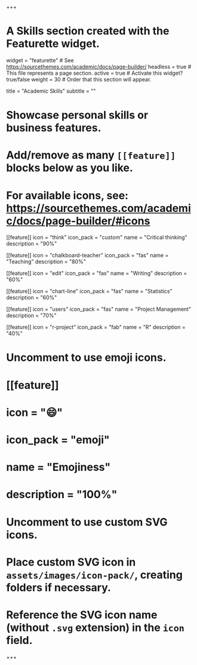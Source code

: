 +++
# A Skills section created with the Featurette widget.
widget = "featurette"  # See https://sourcethemes.com/academic/docs/page-builder/
headless = true  # This file represents a page section.
active = true  # Activate this widget? true/false
weight = 30  # Order that this section will appear.

title = "Academic Skills"
subtitle = ""

# Showcase personal skills or business features.
# 
# Add/remove as many `[[feature]]` blocks below as you like.
# 
# For available icons, see: https://sourcethemes.com/academic/docs/page-builder/#icons

[[feature]]
  icon = "think"
  icon_pack = "custom"
  name = "Critical thinking"
  description = "90%"

[[feature]]
  icon = "chalkboard-teacher"
  icon_pack = "fas"
  name = "Teaching"
  description = "80%"  

[[feature]]
  icon = "edit"
  icon_pack = "fas"
  name = "Writing"
  description = "60%" 

[[feature]]
  icon = "chart-line"
  icon_pack = "fas"
  name = "Statistics"
  description = "60%" 

  [[feature]]
  icon = "users"
  icon_pack = "fas"
  name = "Project Management"
  description = "70%"  
  
  [[feature]]
  icon = "r-project"
  icon_pack = "fab"
  name = "R"
  description = "40%"
   

  

  

# Uncomment to use emoji icons.
# [[feature]]
#  icon = ":smile:"
#  icon_pack = "emoji"
#  name = "Emojiness"
#  description = "100%"  

# Uncomment to use custom SVG icons.
# Place custom SVG icon in `assets/images/icon-pack/`, creating folders if necessary.
# Reference the SVG icon name (without `.svg` extension) in the `icon` field.

+++

